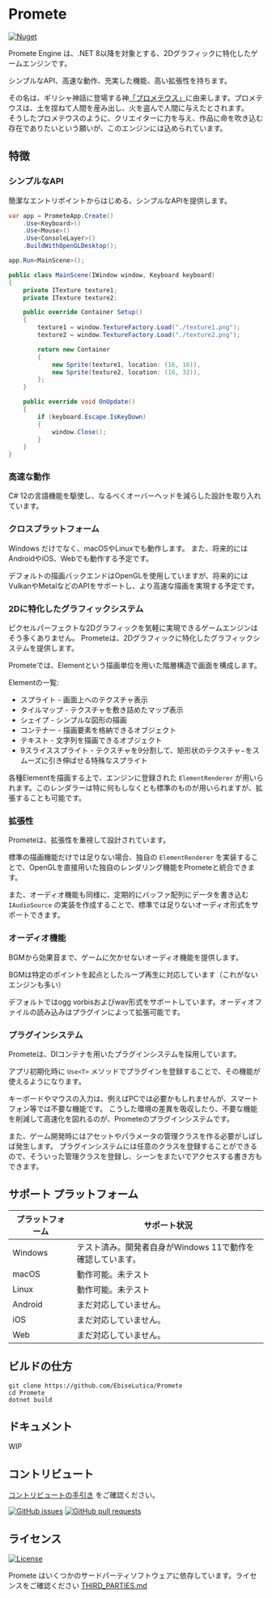 # Promete

[![Nuget](https://img.shields.io/nuget/vpre/Promete.svg?style=for-the-badge)](https://www.nuget.org/packages/Promete/)

Promete Engine は、.NET 8以降を対象とする、2Dグラフィックに特化したゲームエンジンです。

シンプルなAPI、高速な動作、充実した機能、高い拡張性を持ちます。

その名は、ギリシャ神話に登場する神[「プロメテウス」](https://ja.wikipedia.org/wiki/%E3%83%97%E3%83%AD%E3%83%A1%E3%83%BC%E3%83%86%E3%82%A6%E3%82%B9)に由来します。プロメテウスは、土を捏ねて人間を産み出し、火を盗んで人間に与えたとされます。<br/>
そうしたプロメテウスのように、クリエイターに力を与え、作品に命を吹き込む存在でありたいという願いが、このエンジンには込められています。

## 特徴

### シンプルなAPI

簡潔なエントリポイントからはじめる、シンプルなAPIを提供します。

```csharp
var app = PrometeApp.Create()
    .Use<Keyboard>()
    .Use<Mouse>()
    .Use<ConsoleLayer>()
    .BuildWithOpenGLDesktop();

app.Run<MainScene>();
```

```csharp
public class MainScene(IWindow window, Keyboard keyboard)
{
    private ITexture texture1;
    private ITexture texture2;

    public override Container Setup()
    {
        texture1 = window.TextureFactory.Load("./texture1.png");
        texture2 = window.TextureFactory.Load("./texture2.png");

        return new Container
        {
            new Sprite(texture1, location: (16, 16)),
            new Sprite(texture2, location: (16, 32)),
        };
    }

    public override void OnUpdate()
    {
        if (keyboard.Escape.IsKeyDown)
        {
            window.Close();
        }
    }
}
```

### 高速な動作

C# 12の言語機能を駆使し、なるべくオーバーヘッドを減らした設計を取り入れています。

### クロスプラットフォーム

Windows だけでなく、macOSやLinuxでも動作します。 また、将来的にはAndroidやiOS、Webでも動作する予定です。

デフォルトの描画バックエンドはOpenGLを使用していますが、将来的にはVulkanやMetalなどのAPIをサポートし、より高速な描画を実現する予定です。

### 2Dに特化したグラフィックシステム

ピクセルパーフェクトな2Dグラフィックを気軽に実現できるゲームエンジンはそう多くありません。 Prometeは、2Dグラフィックに特化したグラフィックシステムを提供します。

Prometeでは、Elementという描画単位を用いた階層構造で画面を構成します。

Elementの一覧:

- スプライト - 画面上へのテクスチャ表示
- タイルマップ - テクスチャを敷き詰めたマップ表示
- シェイプ - シンプルな図形の描画
- コンテナー - 描画要素を格納できるオブジェクト
- テキスト - 文字列を描画できるオブジェクト
- 9スライススプライト - テクスチャを9分割して、矩形状のテクスチャ−をスムーズに引き伸ばせる特殊なスプライト

各種Elementを描画する上で、エンジンに登録された `ElementRenderer` が用いられます。このレンダラーは特に何もしなくとも標準のものが用いられますが、拡張することも可能です。

### 拡張性

Prometeは、拡張性を重視して設計されています。

標準の描画機能だけでは足りない場合、独自の `ElementRenderer` を実装することで、OpenGLを直接用いた独自のレンダリング機能をPrometeと統合できます。

また、オーディオ機能も同様に、定期的にバッファ配列にデータを書き込む `IAudioSource` の実装を作成することで、標準では足りないオーディオ形式をサポートできます。

### オーディオ機能

BGMから効果音まで、ゲームに欠かせないオーディオ機能を提供します。

BGMは特定のポイントを起点としたループ再生に対応しています（これがないエンジンも多い）

デフォルトではogg vorbisおよびwav形式をサポートしています。オーディオファイルの読み込みはプラグインによって拡張可能です。

### プラグインシステム

Prometeは、DIコンテナを用いたプラグインシステムを採用しています。

アプリ初期化時に `Use<T>` メソッドでプラグインを登録することで、その機能が使えるようになります。

キーボードやマウスの入力は、例えばPCでは必要かもしれませんが、スマートフォン等では不要な機能です。
こうした環境の差異を吸収したり、不要な機能を削減して高速化を図れるのが、Prometeのプラグインシステムです。

また、ゲーム開発時にはアセットやパラメータの管理クラスを作る必要がしばしば発生します。
プラグインシステムには任意のクラスを登録することができるので、そういった管理クラスを登録し、シーンをまたいでアクセスする書き方もできます。

## サポート プラットフォーム

| プラットフォーム | サポート状況                             |
|----------|------------------------------------|
| Windows  | テスト済み。開発者自身がWindows 11で動作を確認しています。 |
| macOS    | 動作可能。未テスト                          |
| Linux    | 動作可能。未テスト                          |
| Android  | まだ対応していません。                        |
| iOS      | まだ対応していません。                        |
| Web      | まだ対応していません。                        |

## ビルドの仕方

```shell
git clone https://github.com/EbiseLutica/Promete
cd Promete
dotnet build
```

## ドキュメント

WIP

## コントリビュート

[コントリビュートの手引き](CONTRIBUTING-ja.md) をご確認ください。

[![GitHub issues](https://img.shields.io/github/issues/ebiselutica/promete.svg?style=for-the-badge)][issues]
[![GitHub pull requests](https://img.shields.io/github/issues-pr/ebiselutica/promete.svg?style=for-the-badge)][pulls]

## ライセンス

[![License](https://img.shields.io/github/license/ebiselutica/promete.svg?style=for-the-badge)](LICENSE)

Promete はいくつかのサードパーティソフトウェアに依存しています。ライセンスをご確認ください [THIRD_PARTIES.md](THIRD_PARTIES.md)

[ci]: https://ci.appveyor.com/project/EbiseLutica/Promete
[issues]: //github.com/EbiseLutica/Promete/issues
[pulls]: //github.com/EbiseLutica/Promete/pulls
[releases]: //github.com/EbiseLutica/Promete/releases
